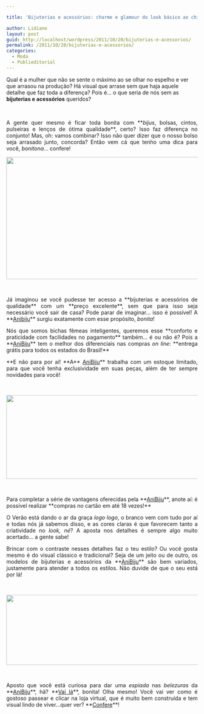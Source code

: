 ```yaml
---

title: 'Bijuterias e acessórios: charme e glamour do look básico ao chique!'

author: Lidiane
layout: post
guid: http://localhost/wordpress/2011/10/20/bijuterias-e-acessorios/
permalink: /2011/10/20/bijuterias-e-acessorios/
categories:
  - Moda
  - Publieditorial
---
```

Qual é a mulher que não se sente o máximo ao se olhar no espelho e ver que arrasou na produção? Há visual que arrase sem que haja aquele detalhe que faz toda a diferença? Pois é… o que seria de nós sem as **bijuterias e acessórios** queridos?

&nbsp;

<p align="justify">
  A gente quer mesmo é ficar toda bonita com **<em>bijus</em>, bolsas, cintos, pulseiras e lenços de ótima qualidade**, certo? Isso faz diferença no conjunto! Mas, oh: vamos combinar? Isso não quer dizer que o nosso bolso seja arrasado junto, concorda? Então vem cá que tenho uma dica para você, <em>bonitona</em>… confere!
</p>

<!--more-->

<p align="center">
  <a href="http://www.trololodemulher.com.br/blog/wp-content/uploads/2011/10/AniBiju.png"><img class="alignnone size-full wp-image-7039" title="AniBiju" src="http://www.trololodemulher.com.br/blog/wp-content/uploads/2011/10/AniBiju.png" alt="" width="600" height="321" /></a>
</p>

&nbsp;

<p align="justify">
  Já imaginou se você pudesse ter acesso a **bijuterias e acessórios de qualidade** com um **preço excelente**, sem que para isso seja necessário você sair de casa? Pode parar de imaginar… isso é possível! A **<a href="http://www.anibiju.com.br/" target="_blank">Anibiju</a>** surgiu exatamente com esse propósito, <em>bonita</em>!
</p>

<p align="justify">
  Nós que somos bichas fêmeas inteligentes, queremos esse **conforto e praticidade com facilidades no pagamento** também… é ou não é? Pois a **<a href="http://www.anibiju.com.br/" target="_blank">AniBiju</a>** tem o melhor dos diferenciais nas compras <em>on line</em>: **entrega grátis para todos os estados do Brasil!**
</p>

<p align="justify">
  **E não para por aí! **A** <a href="http://www.anibiju.com.br/" target="_blank">AniBiju</a>** trabalha com um estoque limitado, para que você tenha exclusividade em suas peças, além de ter sempre novidades para você!
</p>

&nbsp;

<p align="center">
  <a href="http://www.trololodemulher.com.br/blog/wp-content/uploads/2011/10/Look1.png"><img class="alignnone size-full wp-image-7040" title="Look1" src="http://www.trololodemulher.com.br/blog/wp-content/uploads/2011/10/Look1.png" alt="" width="600" height="220" /></a>
</p>

&nbsp;

<p align="justify">
  Para completar a série de vantagens oferecidas pela **<a href="http://www.anibiju.com.br/" target="_blank">AniBiju</a>**, anote aí: é possível realizar **compras no cartão em até 18 vezes!**
</p>

<p align="justify">
  O Verão está dando o ar da graça <em>logo logo</em>, o branco vem com tudo por aí e todas nós já sabemos disso, e as cores claras é que favorecem tanto a criatividade no <em>look, né</em>? A aposta nos detalhes é sempre algo muito acertado… a gente sabe!
</p>

<p align="justify">
  Brincar com o contraste nesses detalhes faz o teu estilo? Ou você gosta mesmo é do visual clássico e tradicional? Seja de um jeito ou de outro, os modelos de bijuterias e acessórios da **<a href="http://www.anibiju.com.br/" target="_blank">AniBiju</a>** são bem variados, justamente para atender a todos os estilos. Não duvide de que o seu está por lá!
</p>

&nbsp;

<p align="center">
  <a href="http://www.trololodemulher.com.br/blog/wp-content/uploads/2011/10/montagem-looks.png"><img class="alignnone size-full wp-image-7043" title="montagem looks" src="http://www.trololodemulher.com.br/blog/wp-content/uploads/2011/10/montagem-looks.png" alt="" width="600" height="184" /></a>
</p>

&nbsp;

<p align="justify">
  Aposto que você está curiosa para dar uma <em>espiada</em> nas <em>belezuras</em> da **<a href="http://www.anibiju.com.br/" target="_blank">AniBiju</a>**, hã? **<a href="http://www.anibiju.com.br/" target="_blank">Vai lá</a>**, bonita! Olha mesmo! Você vai ver como é gostoso passear e clicar na loja virtual, que é muito bem construída e tem visual lindo de viver…quer ver? **<a href="http://www.anibiju.com.br/" target="_blank">Confere</a>**!
</p>